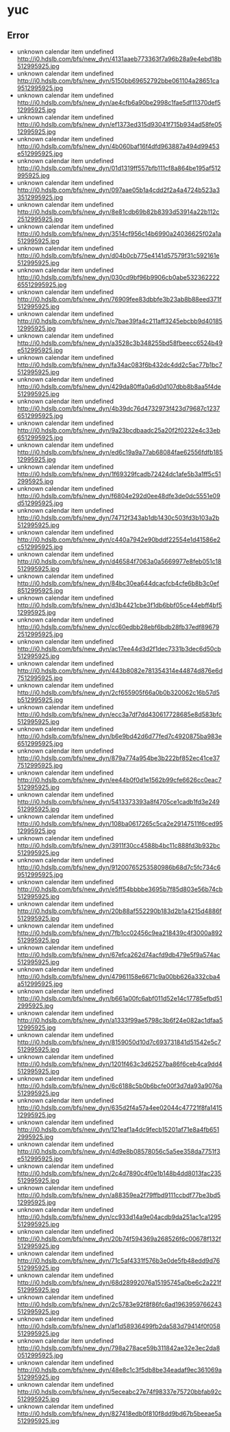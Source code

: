 # yuc
## Error
- unknown calendar item undefined http://i0.hdslb.com/bfs/new_dyn/4131aaeb773363f7a96b28a9e4ebd18b512995925.jpg
- unknown calendar item undefined http://i0.hdslb.com/bfs/new_dyn/5150bb69652792bbe061104a28651ca9512995925.jpg
- unknown calendar item undefined http://i0.hdslb.com/bfs/new_dyn/ae4cfb6a90be2998c1fae5df11370def512995925.jpg
- unknown calendar item undefined http://i0.hdslb.com/bfs/new_dyn/ef1373ed315d93041f715b934ad58fe0512995925.jpg
- unknown calendar item undefined http://i0.hdslb.com/bfs/new_dyn/4b060baf16f4dfd963887a494d99453e512995925.jpg
- unknown calendar item undefined http://i0.hdslb.com/bfs/new_dyn/01d1319ff557bfb111cf8a864be195af512995925.jpg
- unknown calendar item undefined http://i0.hdslb.com/bfs/new_dyn/097aae05b1a4cdd2f2a4a4724b523a33512995925.jpg
- unknown calendar item undefined http://i0.hdslb.com/bfs/new_dyn/8e81cdb69b82b8393d53914a22b112c2512995925.jpg
- unknown calendar item undefined http://i0.hdslb.com/bfs/new_dyn/3514cf956c14b6990a24036625f02a1a512995925.jpg
- unknown calendar item undefined http://i0.hdslb.com/bfs/new_dyn/d04b0cb775e4141d57579f31c592161e512995925.jpg
- unknown calendar item undefined http://i0.hdslb.com/bfs/new_dyn/030cd9bf96b9906cb0abe53236222265512995925.jpg
- unknown calendar item undefined http://i0.hdslb.com/bfs/new_dyn/76909fee83dbbfe3b23ab8b88eed371f512995925.jpg
- unknown calendar item undefined http://i0.hdslb.com/bfs/new_dyn/c7bae39fa4c211aff3245ebcbb9d4018512995925.jpg
- unknown calendar item undefined http://i0.hdslb.com/bfs/new_dyn/a3528c3b348255bd58fbeecc6524b49e512995925.jpg
- unknown calendar item undefined http://i0.hdslb.com/bfs/new_dyn/fa34ac083f6b432dc4dd2c5ac77b1bc7512995925.jpg
- unknown calendar item undefined http://i0.hdslb.com/bfs/new_dyn/429da80ffa0a6d0d107dbb8b8aa5f4de512995925.jpg
- unknown calendar item undefined http://i0.hdslb.com/bfs/new_dyn/4b39dc76d4732973f423d79687c12376512995925.jpg
- unknown calendar item undefined http://i0.hdslb.com/bfs/new_dyn/9a23bcdbaadc25a20f2f0232e4c33eb6512995925.jpg
- unknown calendar item undefined http://i0.hdslb.com/bfs/new_dyn/ed6c19a9a77ab68084fae62556fdfb18512995925.jpg
- unknown calendar item undefined http://i0.hdslb.com/bfs/new_dyn/1f69329fcadb72424dc1afe5b3a1ff5c512995925.jpg
- unknown calendar item undefined http://i0.hdslb.com/bfs/new_dyn/f6804e292d0ee48dfe3de0dc5551e09d512995925.jpg
- unknown calendar item undefined http://i0.hdslb.com/bfs/new_dyn/74712f343ab1db1430c503fd3b103a2b512995925.jpg
- unknown calendar item undefined http://i0.hdslb.com/bfs/new_dyn/c440a7942e90bddf22554e1d41586e2c512995925.jpg
- unknown calendar item undefined http://i0.hdslb.com/bfs/new_dyn/d46584f7063a0a5669977e8feb051c18512995925.jpg
- unknown calendar item undefined http://i0.hdslb.com/bfs/new_dyn/84bc30ea644dcacfcb4cfe6b8b3c0ef8512995925.jpg
- unknown calendar item undefined http://i0.hdslb.com/bfs/new_dyn/d3b4421cbe3f1db6bbf05ce44ebff4bf512995925.jpg
- unknown calendar item undefined http://i0.hdslb.com/bfs/new_dyn/cc60edbb28ebf6bdb28fb37edf896792512995925.jpg
- unknown calendar item undefined http://i0.hdslb.com/bfs/new_dyn/ac17ee44d3d2f1dec7331b3dec6d50cb512995925.jpg
- unknown calendar item undefined http://i0.hdslb.com/bfs/new_dyn/443b8082e781354314e44874d876e6d7512995925.jpg
- unknown calendar item undefined http://i0.hdslb.com/bfs/new_dyn/2cf655905f66a0b0b320062c16b57d5b512995925.jpg
- unknown calendar item undefined http://i0.hdslb.com/bfs/new_dyn/ecc3a7df7dd430617728685e8d583bfc512995925.jpg
- unknown calendar item undefined http://i0.hdslb.com/bfs/new_dyn/b6e9bd42d6d77fed7c4920875ba983e6512995925.jpg
- unknown calendar item undefined http://i0.hdslb.com/bfs/new_dyn/879a774a954be3b222bf852ec41ce377512995925.jpg
- unknown calendar item undefined http://i0.hdslb.com/bfs/new_dyn/ee44b0f0d1e1562b99cfe6626cc0eac7512995925.jpg
- unknown calendar item undefined http://i0.hdslb.com/bfs/new_dyn/5413373393a8f4705ce1cadb1fd3e249512995925.jpg
- unknown calendar item undefined http://i0.hdslb.com/bfs/new_dyn/108ba0617265c5ca2e29147511f6ced9512995925.jpg
- unknown calendar item undefined http://i0.hdslb.com/bfs/new_dyn/3911f30cc4588b4bc11c888fd3b932bc512995925.jpg
- unknown calendar item undefined http://i0.hdslb.com/bfs/new_dyn/91200765253580986b68d7c5fc734c69512995925.jpg
- unknown calendar item undefined http://i0.hdslb.com/bfs/new_dyn/e5ff54bbbbe3695b7f85d803e56b74cb512995925.jpg
- unknown calendar item undefined http://i0.hdslb.com/bfs/new_dyn/20b88af552290b183d2b1a4215d4886f512995925.jpg
- unknown calendar item undefined http://i0.hdslb.com/bfs/new_dyn/7fb1cc02456c9ea218439c4f3000a892512995925.jpg
- unknown calendar item undefined http://i0.hdslb.com/bfs/new_dyn/67efca262d74acfd9db479e5f9a574ac512995925.jpg
- unknown calendar item undefined http://i0.hdslb.com/bfs/new_dyn/47961158e6671c9a00bb626a332cba4a512995925.jpg
- unknown calendar item undefined http://i0.hdslb.com/bfs/new_dyn/b661a00fc6abf011d52e14c17785efbd512995925.jpg
- unknown calendar item undefined http://i0.hdslb.com/bfs/new_dyn/a1333f99ae5798c3b6f24e082ac1dfaa512995925.jpg
- unknown calendar item undefined http://i0.hdslb.com/bfs/new_dyn/8159050d10d7c693731841d51542e5c7512995925.jpg
- unknown calendar item undefined http://i0.hdslb.com/bfs/new_dyn/1201f463c3d62527ba86f6ceb4ca9dd4512995925.jpg
- unknown calendar item undefined http://i0.hdslb.com/bfs/new_dyn/6c6188c5b0b6bcfe00f3d7da93a9076a512995925.jpg
- unknown calendar item undefined http://i0.hdslb.com/bfs/new_dyn/635d2f4a57a4ee02044c47721f8fa141512995925.jpg
- unknown calendar item undefined http://i0.hdslb.com/bfs/new_dyn/121eaf1a4dc9fecb15201af71e8a4fb6512995925.jpg
- unknown calendar item undefined http://i0.hdslb.com/bfs/new_dyn/4d9e8b08578056c5a5ee358da7751f3e512995925.jpg
- unknown calendar item undefined http://i0.hdslb.com/bfs/new_dyn/2c4d7890c4f0e1b148b4dd8013fac235512995925.jpg
- unknown calendar item undefined http://i0.hdslb.com/bfs/new_dyn/a88359ea2f79ffbd9111ccbdf77be3bd512995925.jpg
- unknown calendar item undefined http://i0.hdslb.com/bfs/new_dyn/cc933d14a9e04acdb9da251ac1ca1295512995925.jpg
- unknown calendar item undefined http://i0.hdslb.com/bfs/new_dyn/20b74f594369a268526f6c00678f132f512995925.jpg
- unknown calendar item undefined http://i0.hdslb.com/bfs/new_dyn/71c5af4331f576b3e0de5fb48edd9d76512995925.jpg
- unknown calendar item undefined http://i0.hdslb.com/bfs/new_dyn/68d28992076a15195745a0be6c2a221f512995925.jpg
- unknown calendar item undefined http://i0.hdslb.com/bfs/new_dyn/2c5783e92f8f86fc6ad1963959766243512995925.jpg
- unknown calendar item undefined http://i0.hdslb.com/bfs/new_dyn/af1d58936499fb2da583d79414f0f058512995925.jpg
- unknown calendar item undefined http://i0.hdslb.com/bfs/new_dyn/798a278ace59b311842ae32e3ec2da80512995925.jpg
- unknown calendar item undefined http://i0.hdslb.com/bfs/new_dyn/48e8c1c3f5db8be34eadaf9ec361069a512995925.jpg
- unknown calendar item undefined http://i0.hdslb.com/bfs/new_dyn/5eceabc27e74f98337e75720bbfab92c512995925.jpg
- unknown calendar item undefined http://i0.hdslb.com/bfs/new_dyn/827418edb0f810f8dd9bd67b5beeae5a512995925.jpg
